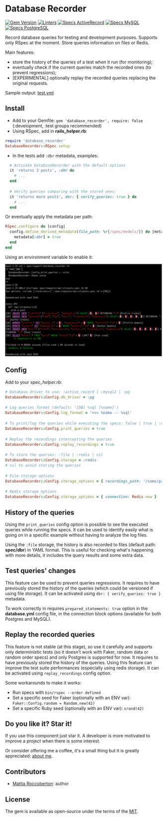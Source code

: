# Database Recorder
[![Gem Version](https://badge.fury.io/rb/database_recorder.svg)](https://badge.fury.io/rb/database_recorder)
[![Linters](https://github.com/blocknotes/database_recorder/actions/workflows/linters.yml/badge.svg)](https://github.com/blocknotes/database_recorder/actions/workflows/linters.yml)
[![Specs ActiveRecord](https://github.com/blocknotes/database_recorder/actions/workflows/specs_active_record.yml/badge.svg)](https://github.com/blocknotes/database_recorder/actions/workflows/specs_active_record.yml)
[![Specs MySQL](https://github.com/blocknotes/database_recorder/actions/workflows/specs_mysql.yml/badge.svg)](https://github.com/blocknotes/database_recorder/actions/workflows/specs_mysql.yml)
[![Specs PostgreSQL](https://github.com/blocknotes/database_recorder/actions/workflows/specs_postgres.yml/badge.svg)](https://github.com/blocknotes/database_recorder/actions/workflows/specs_postgres.yml)

Record database queries for testing and development purposes.
Supports only RSpec at the moment. Store queries information on files or Redis.

Main features:
- store the history of the queries of a test when it run (for monitoring);
- eventually check if the current queries match the recorded ones (to prevent regressions);
- [EXPERIMENTAL] optionally replay the recorded queries replacing the original requests.

Sample output: [test.yml](extra/sample.yml)

## Install

- Add to your Gemfile: `gem 'database_recorder', require: false` (:development, :test groups recommended)
- Using RSpec, add in **rails_helper.rb**:

```rb
require 'database_recorder'
DatabaseRecorder::RSpec.setup
```

- In the tests add `:dbr` metadata, examples:

```rb
  # Activate DatabaseRecorder with the default options
  it 'returns 3 posts', :dbr do
    # ...
  end

  # Verify queries comparing with the stored ones:
  it 'returns more posts', dbr: { verify_queries: true } do
    # ...
  end
```

Or eventually apply the metadata per path:

```rb
RSpec.configure do |config|
  config.define_derived_metadata(file_path: %r{/spec/models/}) do |metadata|
    metadata[:dbr] = true
  end
end
```

Using an environment variable to enable it:

![image1](extra/image1.png)

## Config

Add to your _spec_helper.rb_:

```rb
# Database driver to use: :active_record | :mysql2 | :pg
DatabaseRecorder::Config.db_driver = :pg

# Log queries format (default: '[DB] %sql [%name]')
DatabaseRecorder::Config.log_format = '>>> %name -- %sql'

# To print/log the queries while executing the specs: false | true | :color
DatabaseRecorder::Config.print_queries = true

# Replay the recordings intercepting the queries
DatabaseRecorder::Config.replay_recordings = true

# To store the queries: :file | :redis | nil
DatabaseRecorder::Config.storage = :redis
# nil to avoid storing the queries

# File storage options
DatabaseRecorder::Config.storage_options = { recordings_path: '/some/path' }

# Redis storage options
DatabaseRecorder::Config.storage_options = { connection: Redis.new }
```

## History of the queries

Using the `print_queries` config option is possible to see the executed queries while running the specs. It can be used to identify easily what is going on in a specific example without having to analyze the log files.

Using the `:file` storage, the history is also recorded to files (default path: **spec/dbr**) in YAML format. This is useful for checking what's happening with more details, it includes the query results and some extra data.

## Test queries' changes

This feature can be used to prevent queries regressions.
It requires to have previously stored the history of the queries (which could be versioned if using file storage).
It can be activated using `dbr: { verify_queries: true }` metadata.

To work correctly in requires `prepared_statements: true` option in the **database.yml** config file, in the connection block options (available for both Postgres and MySQL).

## Replay the recorded queries

This feature is not stable (at this stage), so use it carefully and supports only deterministic tests (so it doesn't work with Faker, random data or random order specs) and only Postgres is supported for now.
It requires to have previously stored the history of the queries.
Using this feature can improve the test suite performances (especially using redis storage).
It can be activated using `replay_recordings` config option.

Some workarounds to make it works:
- Run specs with `bin/rspec --order defined`
- Set a specific seed for Faker (optionally with an ENV var): `Faker::Config.random = Random.new(42)`
- Set a specific Ruby seed (optionally with an ENV var): `srand(42)`

## Do you like it? Star it!

If you use this component just star it. A developer is more motivated to improve a project when there is some interest.

Or consider offering me a coffee, it's a small thing but it is greatly appreciated: [about me](https://www.blocknot.es/about-me).

## Contributors

- [Mattia Roccoberton](https://blocknot.es): author

## License

The gem is available as open-source under the terms of the [MIT](MIT-LICENSE).
